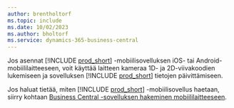 ```yaml
---
author: brentholtorf
ms.topic: include
ms.date: 10/02/2023
ms.author: bholtorf
ms.service: dynamics-365-business-central
---
```


Jos asennat [!INCLUDE [prod_short](prod_short.md)] -mobiilisovelluksen iOS- tai Android-mobiililaitteeseen, voit käyttää laitteen kameraa 1D- ja 2D-viivakoodien lukemiseen ja sovelluksen [!INCLUDE [prod_short](prod_short.md)] tietojen päivittämiseen. 

Jos haluat tietää, miten [!INCLUDE [prod_short](prod_short.md)] -mobiilisovellus haetaan, siirry kohtaan [Business Central -sovelluksen hakeminen mobiililaitteeseen](../install-mobile-app.md).